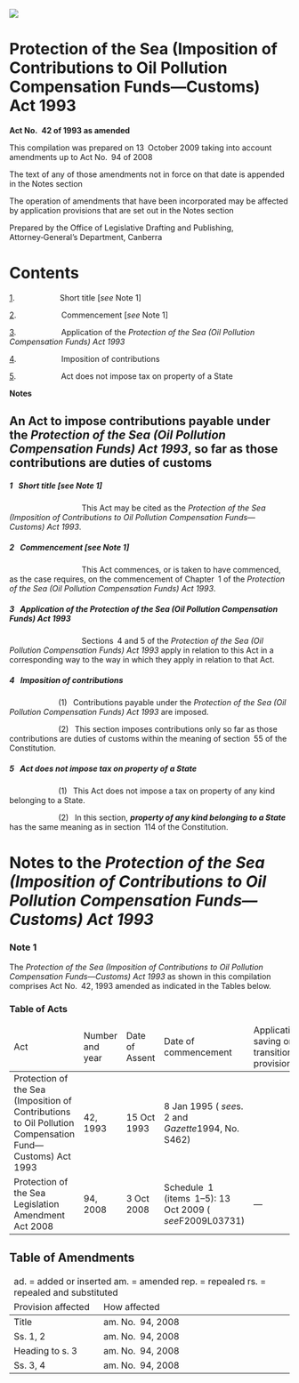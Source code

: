 ![](http://www.comlaw.gov.au/Details/C2009C00472/Html/e1778dbc-9e44-4462-97d4-f1c36ccc5888_files/image001.gif)

# Protection of the Sea (Imposition of Contributions to Oil Pollution Compensation Funds—Customs) Act 1993

**Act No. 42 of 1993 as amended**

This compilation was prepared on 13 October 2009
 taking into account amendments up to Act No. 94 of 2008

The text of any of those amendments not in force
 on that date is appended in the Notes section

The operation of amendments that have been incorporated may be 
 affected by application provisions that are set out in the Notes section

Prepared by the Office of Legislative Drafting and Publishing,
 Attorney‑General’s Department, Canberra

# Contents

[1](#1).            Short title [_see_ Note 1]

[2](#2).            Commencement [_see_ Note 1]

[3](#3).            Application of the _Protection of the Sea (Oil Pollution Compensation Funds) Act 1993_

[4](#4).            Imposition of contributions

[5](#5).            Act does not impose tax on property of a State

**Notes** 

## An Act to impose contributions payable under the _Protection of the Sea (Oil Pollution Compensation Funds) Act 1993_, so far as those contributions are duties of customs

##### <a id="1"></a>1  Short title [_see_ Note 1]

                   This Act may be cited as the _Protection of the Sea (Imposition of Contributions to Oil Pollution Compensation Funds—Customs) Act 1993_.

##### <a id="2"></a>2  Commencement [_see_ Note 1]

                   This Act commences, or is taken to have commenced, as the case requires, on the commencement of Chapter 1 of the _Protection of the Sea (Oil Pollution Compensation Funds) Act 1993_.

##### <a id="3"></a>3  Application of the _Protection of the Sea (Oil Pollution Compensation Funds) Act 1993_

                   Sections 4 and 5 of the _Protection of the Sea (Oil Pollution Compensation Funds) Act 1993_ apply in relation to this Act in a corresponding way to the way in which they apply in relation to that Act.

##### <a id="4"></a>4  Imposition of contributions

             (1)  Contributions payable under the _Protection of the Sea (Oil Pollution Compensation Funds) Act 1993_ are imposed.

             (2)  This section imposes contributions only so far as those contributions are duties of customs within the meaning of section 55 of the Constitution.

##### <a id="5"></a>5  Act does not impose tax on property of a State

             (1)  This Act does not impose a tax on property of any kind belonging to a State.

             (2)  In this section, **_property of any kind belonging to a State_** has the same meaning as in section 114 of the Constitution.

# Notes to the _Protection of the Sea (Imposition of Contributions to Oil Pollution Compensation Funds—Customs) Act 1993_

### Note 1

The _Protection of the Sea (Imposition of Contributions to Oil Pollution Compensation Funds—Customs) Act 1993_ as shown in this compilation comprises Act No. 42, 1993 amended as indicated in the Tables below.

### Table of Acts

<table>
<colgroup>
  <col width="31%">
  <col width="16%">
  <col width="17%">
  <col width="21%">
  <col width="15%">
</colgroup>

<thead>
  <tr>
    <td>
      <div>Act</div>
    </td>
    <td>
      <div>Number 
and year</div>
    </td>
    <td>
      <div>Date 
of Assent</div>
    </td>
    <td>
      <div>Date of commencement</div>
    </td>
    <td>
      <div>Application, saving or transitional provisions</div>
    </td>
  </tr>
</thead>
<tr>
  <td>
    <div>Protection of the Sea (Imposition of Contributions to Oil Pollution Compensation Fund—Customs) Act 1993</div>
  </td>
  <td>
    <div>42, 1993</div>
  </td>
  <td>
    <div>15 Oct 1993</div>
  </td>
  <td>
    <div>8 Jan 1995 ( <i>see</i>s. 2 and <i>Gazette</i>1994, No. S462)</div>
  </td>
  <td>
    <div></div>
  </td>
</tr>
<tr>
  <td>
    <div>Protection of the Sea Legislation Amendment Act 2008</div>
  </td>
  <td>
    <div>94, 2008</div>
  </td>
  <td>
    <div>3 Oct 2008</div>
  </td>
  <td>
    <div>Schedule 1 (items 1–5): 13 Oct 2009 ( <i>see</i>F2009L03731)</div>
  </td>
  <td>
    <div>—</div>
  </td>
</tr></table>

## Table of Amendments

<table>
<colgroup>
  <col width="32%">
  <col width="68%">
</colgroup>

<thead>
  <tr>
    <td colspan="2">
      <div>ad. = added or inserted am. = amended rep. = repealed rs. = repealed and substituted</div>
    </td>
  </tr>
  <tr>
    <td>
      <div>Provision affected</div>
    </td>
    <td>
      <div>How affected</div>
    </td>
  </tr>
</thead>
<tr>
  <td>
    <div>Title</div>
  </td>
  <td>
    <div>am. No. 94, 2008</div>
  </td>
</tr>
<tr>
  <td>
    <div>Ss. 1, 2</div>
  </td>
  <td>
    <div>am. No. 94, 2008</div>
  </td>
</tr>
<tr>
  <td>
    <div>Heading to s. 3</div>
  </td>
  <td>
    <div>am. No. 94, 2008</div>
  </td>
</tr>
<tr>
  <td>
    <div>Ss. 3, 4</div>
  </td>
  <td>
    <div>am. No. 94, 2008</div>
  </td>
</tr></table>

 
